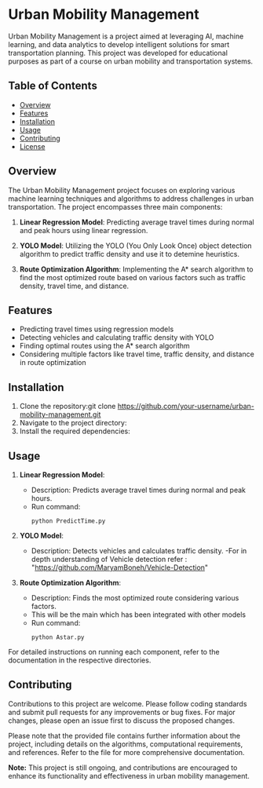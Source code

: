 # Urban Mobility Management

Urban Mobility Management is a project aimed at leveraging AI, machine learning, and data analytics to develop intelligent solutions for smart transportation planning. This project was developed for educational purposes as part of a course on urban mobility and transportation systems.

## Table of Contents
- [Overview](#overview)
- [Features](#features)
- [Installation](#installation)
- [Usage](#usage)
- [Contributing](#contributing)
- [License](#license)

## Overview
The Urban Mobility Management project focuses on exploring various machine learning techniques and algorithms to address challenges in urban transportation. The project encompasses three main components:

1. **Linear Regression Model**: Predicting average travel times during normal and peak hours using linear regression.

2. **YOLO Model**: Utilizing the YOLO (You Only Look Once) object detection algorithm to predict traffic density and use it to detemine heuristics.

3. **Route Optimization Algorithm**: Implementing the A* search algorithm to find the most optimized route based on various factors such as traffic density, travel time, and distance.

## Features
- Predicting travel times using  regression models
- Detecting vehicles and calculating traffic density with YOLO
- Finding optimal routes using the A* search algorithm
- Considering multiple factors like travel time, traffic density, and distance in route optimization

## Installation
1. Clone the repository:git clone https://github.com/your-username/urban-mobility-management.git 
2. Navigate to the project directory: 
3. Install the required dependencies:


## Usage
1. **Linear Regression Model**: 
   - Description: Predicts average travel times during normal and peak hours.
   - Run command:
     ```
     python PredictTime.py
     ```

2. **YOLO Model**: 
   - Description: Detects vehicles and calculates traffic density.
   -For in depth understanding of Vehicle detection refer : "https://github.com/MaryamBoneh/Vehicle-Detection"

3. **Route Optimization Algorithm**: 
   - Description: Finds the most optimized route considering various factors.
   - This will be the main which has been integrated with other models
   - Run command:
     ```
     python Astar.py
     ```

For detailed instructions on running each component, refer to the documentation in the respective directories.

## Contributing
Contributions to this project are welcome. Please follow coding standards and submit pull requests for any improvements or bug fixes. For major changes, please open an issue first to discuss the proposed changes.

Please note that the provided file contains further information about the project, including details on the algorithms, computational requirements, and references. Refer to the file for more comprehensive documentation.

**Note:** This project is still ongoing, and contributions are encouraged to enhance its functionality and effectiveness in urban mobility management.

